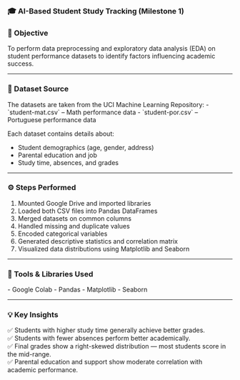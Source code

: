 <h3> 🎓 AI-Based Student Study Tracking (Milestone 1)</h3>

<h3> 📘 Objective</h3>
To perform data preprocessing and exploratory data analysis (EDA) on student performance datasets to identify factors influencing academic success.

---

<h3>📂 Dataset Source</h3>
The datasets are taken from the UCI Machine Learning Repository:
- `student-mat.csv` – Math performance data  
- `student-por.csv` – Portuguese performance data

Each dataset contains details about:
- Student demographics (age, gender, address)
- Parental education and job
- Study time, absences, and grades

---

<h3>⚙️ Steps Performed</h3>

1. Mounted Google Drive and imported libraries
2. Loaded both CSV files into Pandas DataFrames
3. Merged datasets on common columns
4. Handled missing and duplicate values
5. Encoded categorical variables
6. Generated descriptive statistics and correlation matrix
7. Visualized data distributions using Matplotlib and Seaborn


---

<h3>🧰 Tools & Libraries Used</h3>
- Google Colab  
- Pandas  
- Matplotlib  
- Seaborn  

---

<h3>💡 Key Insights</h3>

✅ Students with higher study time generally achieve better grades.  
✅ Students with fewer absences perform better academically.  
✅ Final grades show a right-skewed distribution — most students score in the mid-range.  
✅ Parental education and support show moderate correlation with academic performance.

